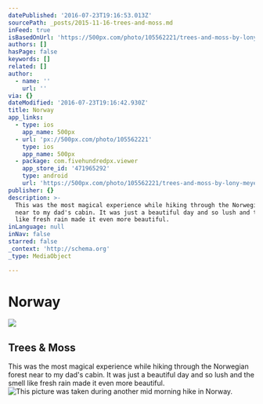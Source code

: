 ```yaml
---
datePublished: '2016-07-23T19:16:53.013Z'
sourcePath: _posts/2015-11-16-trees-and-moss.md
inFeed: true
isBasedOnUrl: 'https://500px.com/photo/105562221/trees-and-moss-by-lony-meyer'
authors: []
hasPage: false
keywords: []
related: []
author:
  - name: ''
    url: ''
via: {}
dateModified: '2016-07-23T19:16:42.930Z'
title: Norway
app_links:
  - type: ios
    app_name: 500px
  - url: 'px://500px.com/photo/105562221'
    type: ios
    app_name: 500px
  - package: com.fivehundredpx.viewer
    app_store_id: '471965292'
    type: android
    url: 'https://500px.com/photo/105562221/trees-and-moss-by-lony-meyer'
publisher: {}
description: >-
  This was the most magical experience while hiking through the Norwegian forest
  near to my dad's cabin. It was just a beautiful day and so lush and the smell
  like fresh rain made it even more beautiful.
inLanguage: null
inNav: false
starred: false
_context: 'http://schema.org'
_type: MediaObject

---
```

# Norway

<article style=""><img src="https://s3-us-west-2.amazonaws.com/the-grid-img/p/7677b51757bece182b3a33e15158a939b9c7521b.jpg" /><h1>Trees &amp; Moss</h1></article>

This was the most magical experience while hiking through the Norwegian forest near to my dad's cabin. It was just a beautiful day and so lush and the smell like fresh rain made it even more beautiful.
![This picture was taken during another mid morning hike in Norway.](https://s3-us-west-2.amazonaws.com/the-grid-img/p/82ee3057535de5ce43ab2444ea52e981f17ea194.jpg)
